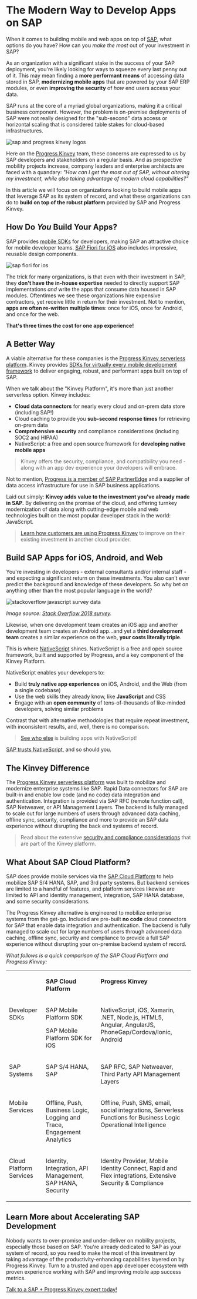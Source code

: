 # The Modern Way to Develop Apps on SAP

When it comes to building mobile and web apps on top of [SAP](https://www.sap.com/index.html), what options do you have? How can you *make the most* out of your investment in SAP?

As an organization with a significant stake in the success of your SAP deployment, you're likely looking for ways to squeeze every last penny out of it. This may mean finding a **more performant means** of accessing data stored in SAP, **modernizing mobile apps** that are powered by your SAP ERP modules, or even **improving the security** of *how* end users access your data.

SAP runs at the core of a myriad global organizations, making it a critical business component. However, the problem is on-premise deployments of SAP were not really designed for the "sub-second" data access or horizontal scaling that is considered table stakes for cloud-based infrastructures.

![sap and progress kinvey logos](sap-kinvey.png)

Here on the [Progress Kinvey](https://www.progress.com/kinvey) team, these concerns are expressed to us by SAP developers and stakeholders on a regular basis. And as prospective mobility projects increase, company leaders and enterprise architects are faced with a quandary: *"How can I get the most out of SAP, without altering my investment, while also taking advantage of modern cloud capabilities?"*

In this article we will focus on organizations looking to build mobile apps that leverage SAP as its system of record, and what these organizations can do to **build on top of the robust platform** provided by SAP and Progress Kinvey.

## How Do *You* Build Your Apps?

SAP provides [mobile SDKs](https://developers.sap.com/topics/mobile.html) for developers, making SAP an attractive choice for mobile developer teams. [SAP Fiori for iOS](https://www.sap.com/products/fiori.html) also includes impressive, reusable design components.

![sap fiori for ios](sap-fiori.png)

The trick for many organizations, is that even with their investment in SAP, they **don't have the in-house expertise** needed to directly support SAP implementations *and* write the apps that consume data housed in SAP modules. Oftentimes we see these organizations hire expensive contractors, yet receive little in return for their investment. Not to mention, **apps are often re-written multiple times**: once for iOS, once for Android, and once for the web. 

**That's three times the cost for one app experience!**

## A Better Way

A viable alternative for these companies is the [Progress Kinvey serverless platform](https://www.progress.com/kinvey). Kinvey provides [SDKs for virtually every mobile development framework](https://devcenter.kinvey.com) to deliver engaging, robust, and performant apps built on top of SAP.

When we talk about the "Kinvey Platform", it's more than just another serverless option. Kinvey includes:

- **Cloud data connectors** for nearly every cloud and on-prem data store (including SAP!)
- Cloud caching to provide you **sub-second response times** for retrieving on-prem data
- **Comprehensive security** and compliance considerations (including SOC2 and HIPAA)
- NativeScript: a free and open source framework for **developing native mobile apps**

> Kinvey offers the security, compliance, and compatibility you need - along with an app dev experience your developers will embrace.

Not to mention, [Progress is a member of SAP PartnerEdge](https://partneredge.sap.com/content/partnerfinder/search.html#/partner/details/0000331968) and a supplier of data access infrastructure for use in SAP business applications.

Laid out simply: **Kinvey adds value to the investment you've already made in SAP.** By delivering on the promise of the cloud, and offering turnkey modernization of data along with cutting-edge mobile and web technologies built on the most popular developer stack in the world: JavaScript.

> [Learn how customers are using Progress Kinvey](https://www.progress.com/customers?product=kinvey) to improve on their existing investment in another cloud provider.

## Build SAP Apps for iOS, Android, and Web

You're investing in developers - external consultants and/or internal staff - and expecting a significant return on these investments. You also can't ever predict the background and knowledge of these developers. So why bet on anything other than the most popular language in the world?

![stackoverflow javascript survey data](so-survey.png)

*Image source: [Stack Overflow 2018 survey](https://insights.stackoverflow.com/survey/2018/).*

Likewise, when one development team creates an iOS app and another development team creates an Android app...and yet a **third development team** creates a similar experience on the web, **your costs literally triple**.

This is where [NativeScript](https://www.nativescript.org/) shines. NativeScript is a free and open source framework, built and supported by Progress, and a key component of the Kinvey Platform.

NativeScript enables your developers to:

- Build **truly native app experiences** on iOS, Android, and the Web (from a single codebase)
- Use the web skills they already know, like **JavaScript** and CSS
- Engage with an **open community** of tens-of-thousands of like-minded developers, solving similar problems

Contrast that with alternative methodologies that require repeat investment, with inconsistent results, and, well, there is no comparison.

> [See who else](https://www.nativescript.org/showcases) is building apps with NativeScript!

[SAP trusts NativeScript](https://blogs.sap.com/2017/05/24/sap-enterprise-app-modeler/), and so should you.

## The Kinvey Difference

The [Progress Kinvey serverless platform](https://www.progress.com/kinvey) was built to mobilize and modernize enterprise systems like SAP. Rapid Data connectors for SAP are built-in and enable low code (and no code) data integration and authentication. Integration is provided via SAP RFC (remote function call), SAP Netweaver, or API Management Layers. The backend is fully managed to scale out for large numbers of users through advanced data caching, offline sync, security, compliance and more to provide an SAP data experience without disrupting the back end systems of record.

> Read about the extensive [security and compliance considerations](https://www.progress.com/kinvey/enterprise-security) that are part of the Kinvey platform.

## What About SAP Cloud Platform?

SAP does provide mobile services via the [SAP Cloud Platform](https://cloudplatform.sap.com/index.html) to help mobilize SAP S/4 HANA, SAP, and 3rd party systems. But backend services are limited to a handful of features, and platform services likewise are limited to API and identity management, integration, SAP HANA database, and some security considerations.

The Progress Kinvey alternative is engineered to mobilize enterprise systems from the get-go. Included are pre-built **no code** cloud connectors for SAP that enable data integration and authentication. The backend is fully managed to scale out for large numbers of users through advanced data caching, offline sync, security and compliance to provide a full SAP experience without disrupting your on-premise backend system of record.

*What follows is a quick comparison of the SAP Cloud Platform and Progress Kinvey:*

<table>
    <tr>
        <td></td>
        <td valign="top"><p><strong>SAP Cloud Platform</strong></p></td>
        <td valign="top"><p><strong>Progress Kinvey</strong></p></td>
    </tr>
    <tr>
        <td valign="top"><p>Developer SDKs</p></td>
        <td valign="top"><p>SAP Mobile Platform SDK</p><p>SAP Mobile Platform SDK for iOS</p></td>
        <td valign="top"><p>NativeScript, iOS, Xamarin, .NET, Node.js, HTML5, Angular, AngularJS, PhoneGap/Cordova/Ionic, Android</p></td>
    </tr>
    <tr>
        <td valign="top"><p>SAP Systems</p></td>
        <td valign="top"><p>SAP S/4 HANA, SAP</p></td>
        <td valign="top"><p>SAP RFC, SAP Netweaver, Third Party API Management Layers</p></td>
    </tr>
    <tr>
        <td valign="top"><p>Mobile Services</p></td>
        <td valign="top"><p>Offline, Push, Business Logic, Logging and Trace, Engagement Analytics</p></td>
        <td valign="top"><p>Offline, Push, SMS, email, social integrations, Serverless Functions for Business Logic Operational Intelligence</p></td>
    </tr>
    <tr>
        <td valign="top"><p>Cloud Platform Services</p></td>
        <td valign="top"><p>Identity, Integration, API Management, SAP HANA, Security</p></td>
        <td valign="top"><p>Identity Provider, Mobile Identity Connect, Rapid and Flex integrations, Extensive Security & Compliance</p></td>
    </tr>
</table>

## Learn More about Accelerating SAP Development

Nobody wants to over-promise and under-deliver on mobility projects, especially those based on SAP. You're already dedicated to SAP as your system of record, so you need to make the most of this investment by taking advantage of the productivity-enhancing capabilities layered on by Progress Kinvey. Turn to a trusted and open app developer ecosystem with proven experience working with SAP and improving mobile app success metrics.

[Talk to a SAP + Progress Kinvey expert today!](https://www.progress.com/kinvey/contact)



